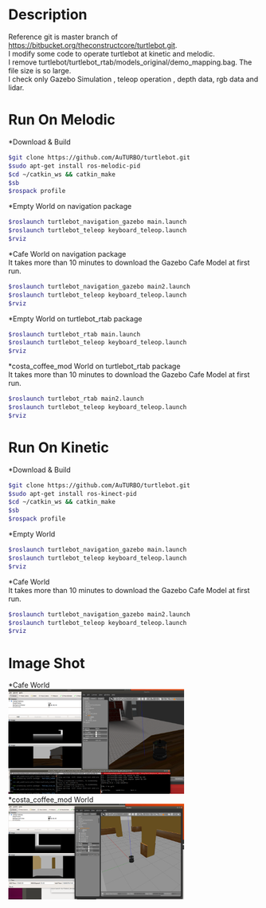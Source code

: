 # Description  
Reference git is master branch of https://bitbucket.org/theconstructcore/turtlebot.git.   
I modify some code to operate turtlebot at kinetic and melodic.  
I remove turtlebot/turtlebot_rtab/models_original/demo_mapping.bag. The file size is so large.  
I check only Gazebo Simulation , teleop operation , depth data, rgb data and lidar.  

# Run On Melodic
*Download & Build  
```bash
$git clone https://github.com/AuTURBO/turtlebot.git
$sudo apt-get install ros-melodic-pid
$cd ~/catkin_ws && catkin_make
$sb
$rospack profile
```
*Empty World on navigation package   
```bash
$roslaunch turtlebot_navigation_gazebo main.launch 
$roslaunch turtlebot_teleop keyboard_teleop.launch
$rviz
```
*Cafe World on navigation package  
It takes more than 10 minutes to download the Gazebo Cafe Model at first run.
```bash
$roslaunch turtlebot_navigation_gazebo main2.launch 
$roslaunch turtlebot_teleop keyboard_teleop.launch
$rviz
```
*Empty World on turtlebot_rtab package   
```bash
$roslaunch turtlebot_rtab main.launch 
$roslaunch turtlebot_teleop keyboard_teleop.launch
$rviz
```
*costa_coffee_mod World on turtlebot_rtab package  
It takes more than 10 minutes to download the Gazebo Cafe Model at first run.
```bash
$roslaunch turtlebot_rtab main2.launch 
$roslaunch turtlebot_teleop keyboard_teleop.launch
$rviz
```
# Run On Kinetic
*Download & Build  
```bash
$git clone https://github.com/AuTURBO/turtlebot.git
$sudo apt-get install ros-kinect-pid
$cd ~/catkin_ws && catkin_make
$sb
$rospack profile
```
*Empty World  
```bash
$roslaunch turtlebot_navigation_gazebo main.launch 
$roslaunch turtlebot_teleop keyboard_teleop.launch
$rviz
```
*Cafe World  
It takes more than 10 minutes to download the Gazebo Cafe Model at first run.
```bash
$roslaunch turtlebot_navigation_gazebo main2.launch 
$roslaunch turtlebot_teleop keyboard_teleop.launch 
$rviz
```

# Image Shot  
*Cafe World  
<img src="/picture/1.png" width="70%" height="70%">  
*costa_coffee_mod World  
<img src="/picture/2.png" width="70%" height="70%">  
